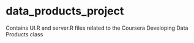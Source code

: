 # data_products_project
Contains UI.R and server.R files related to the Coursera Developing Data Products class
